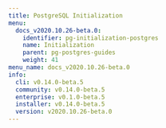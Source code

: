 ```yaml
---
title: PostgreSQL Initialization
menu:
  docs_v2020.10.26-beta.0:
    identifier: pg-initialization-postgres
    name: Initialization
    parent: pg-postgres-guides
    weight: 41
menu_name: docs_v2020.10.26-beta.0
info:
  cli: v0.14.0-beta.5
  community: v0.14.0-beta.5
  enterprise: v0.1.0-beta.5
  installer: v0.14.0-beta.5
  version: v2020.10.26-beta.0
---
```


